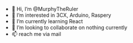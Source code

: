 - 👋 Hi, I’m @MurphyTheRuler
- 👀 I’m interested in 3CX, Arduino, Raspery
- 🌱 I’m currently learning React
- 💞️ I’m looking to collaborate on nothing currently
- 📫 reach me via mail 

<!---
MurphyTheRuler/MurphyTheRuler is a ✨ special ✨ repository because its `README.md` (this file) appears on your GitHub profile.
You can click the Preview link to take a look at your changes.
--->
